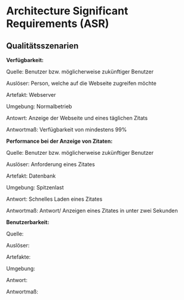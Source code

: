 # Architecture Significant Requirements (ASR)

## Qualitätsszenarien
**Verfügbarkeit:**

Quelle: Benutzer bzw. möglicherweise zukünftiger Benutzer

Auslöser: Person, welche auf die Webseite zugreifen möchte

Artefakt: Webserver

Umgebung: Normalbetrieb

Antowrt: Anzeige der Webseite und eines täglichen Zitats

Antwortmaß: Verfügbarkeit von mindestens 99%

**Performance bei der Anzeige von Zitaten:**

Quelle: Benutzer bzw. möglicherweise zukünftiger Benutzer

Auslöser: Anforderung eines Zitates

Artefakt: Datenbank

Umgebung: Spitzenlast

Antwort: Schnelles Laden eines Zitates

Antwortmaß: Antwort/ Anzeigen eines Zitates in unter zwei Sekunden

**Benutzerbarkeit:**

Quelle:

Auslöser:

Artefakte:

Umgebung:

Antwort:

Antwortmaß: